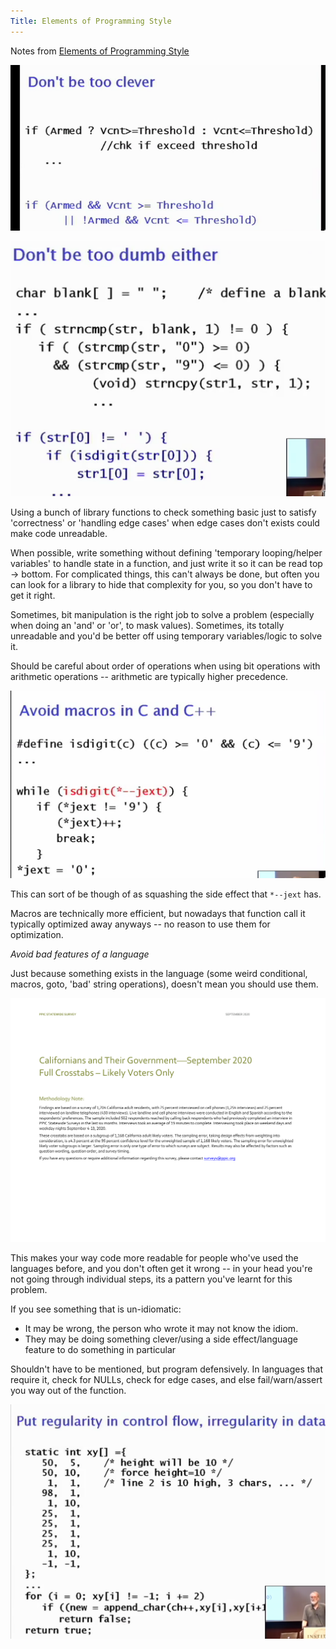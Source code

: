 ```yaml
---
Title: Elements of Programming Style
---
```


Notes from [Elements of Programming Style](https://www.youtube.com/watch?v=8SUkrR7ZfTA)

![](images/clever.png)

![](images/dumb.png)

Using a bunch of library functions to check something basic just to satisfy 'correctness' or 'handling edge cases' when edge cases don't exists could make code unreadable.

When possible, write something without defining 'temporary looping/helper variables' to handle state in a function, and just write it so it can be read top -> bottom. For complicated things, this can't always be done, but often you can look for a library to hide that complexity for you, so you don't have to get it right.

Sometimes, bit manipulation is the right job to solve a problem (especially when doing an 'and' or 'or', to mask values). Sometimes, its totally unreadable and you'd be better off using temporary variables/logic to solve it.

Should be careful about order of operations when using bit operations with arithmetic operations -- arithmetic are typically higher precedence.

![](images/macro.png)

This can sort of be though of as squashing the side effect that `*--jext` has.

Macros are technically more efficient, but nowadays that function call it typically optimized away anyways -- no reason to use them for optimization.

_Avoid bad features of a language_

Just because something exists in the language (some weird conditional, macros, goto, 'bad' string operations), doesn't mean you should use them.

![](images/idioms.png)

This makes your way code more readable for people who've used the languages before, and you don't often get it wrong -- in your head you're not going through individual steps, its a pattern you've learnt for this problem.

If you see something that is un-idiomatic:

- It may be wrong, the person who wrote it may not know the idiom.
- They may be doing something clever/using a side effect/language feature to do something in particular

Shouldn't have to be mentioned, but program defensively. In languages that require it, check for NULLs, check for edge cases, and else fail/warn/assert you way out of the function.

![maybe, let the user optionally override the data](images/datasep.png)
